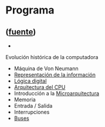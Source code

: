 # Programa
([fuente](https://campus.exactas.uba.ar/course/view.php?id=997&section=1))
---
  -   
Evolución histórica de la computadora

  - Máquina de Von Neumann
  - [Representación de la información](https://campus.exactas.uba.ar/mod/resource/view.php?id=53513 "Representación de la información")
  - [Lógica digital](https://campus.exactas.uba.ar/mod/resource/view.php?id=53514 "Lógica Digital")
  - [Arquitectura del CPU](https://campus.exactas.uba.ar/mod/resource/view.php?id=53515 "Arquitectura del CPU")
  - Introducción a la [Microarquitectura](https://campus.exactas.uba.ar/mod/resource/view.php?id=53495 "Microarquitectura")
  - Memoria
  - Entrada / Salida
  - Interrupciones
  - [Buses](https://campus.exactas.uba.ar/mod/resource/view.php?id=53518 "Buses")

